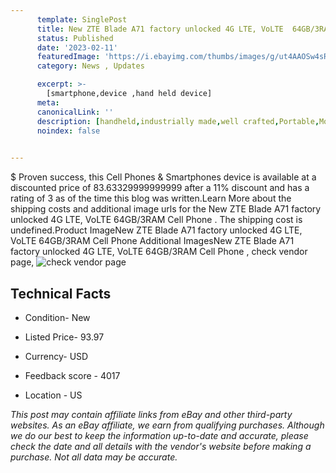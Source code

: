 ```yaml
---
      template: SinglePost
      title: New ZTE Blade A71 factory unlocked 4G LTE, VoLTE  64GB/3RAM Cell Phone 
      status: Published
      date: '2023-02-11'
      featuredImage: 'https://i.ebayimg.com/thumbs/images/g/ut4AAOSw4sRhyy3G/s-l225.jpg'
      category: News , Updates

      excerpt: >-
        [smartphone,device ,hand held device]
      meta:
      canonicalLink: ''
      description: [handheld,industrially made,well crafted,Portable,Mobile,Compact,Convenient,Lightweight,Maneuverable,Man-portable,Miniature,Carriable,Hand-held,Light,Holdable,Transportable,Mobile device,Pocket-sized,On-the-go,Wireless,Cordless,Compact size,Convenient size, smartphone,device ,hand held device]
      noindex: false

        
---
```

$
    Proven success, this Cell Phones & Smartphones device is available at a discounted price of 83.63329999999999 after a 11% discount and has a rating of 3 as of the time this blog was written.Learn More about the shipping costs and additional image urls for the New ZTE Blade A71 factory unlocked 4G LTE, VoLTE  64GB/3RAM Cell Phone . The shipping cost is undefined.Product ImageNew ZTE Blade A71 factory unlocked 4G LTE, VoLTE  64GB/3RAM Cell Phone Additional ImagesNew ZTE Blade A71 factory unlocked 4G LTE, VoLTE  64GB/3RAM Cell Phone , check vendor page, ![check vendor page](https://origin-galleryplus.ebayimg.com/ws/web/225133352676_2_0_1/225x225.jpg,https://origin-galleryplus.ebayimg.com/ws/web/225133352676_3_0_1/225x225.jpg,https://origin-galleryplus.ebayimg.com/ws/web/225133352676_4_0_1/225x225.jpg,https://origin-galleryplus.ebayimg.com/ws/web/225133352676_5_0_1/225x225.jpg,https://origin-galleryplus.ebayimg.com/ws/web/225133352676_6_0_1/225x225.jpg,https://origin-galleryplus.ebayimg.com/ws/web/225133352676_7_0_1/225x225.jpg,https://origin-galleryplus.ebayimg.com/ws/web/225133352676_8_0_1/225x225.jpg,https://origin-galleryplus.ebayimg.com/ws/web/225133352676_9_0_1/225x225.jpg,https://origin-galleryplus.ebayimg.com/ws/web/225133352676_10_0_1/225x225.jpg,https://origin-galleryplus.ebayimg.com/ws/web/225133352676_11_0_1/225x225.jpg,https://origin-galleryplus.ebayimg.com/ws/web/225133352676_12_0_1/225x225.jpg,https://origin-galleryplus.ebayimg.com/ws/web/225133352676_13_0_1/225x225.jpg,https://origin-galleryplus.ebayimg.com/ws/web/225133352676_14_0_1/225x225.jpg)
    
    

 ## Technical Facts 



     
      

 - Condition- New 


      

 - Listed Price- 93.97 


      

 - Currency- USD 


      

 - Feedback score - 4017 


      

 - Location - US 


      
      

 *_This post may contain affiliate links from eBay and other third-party websites. As an eBay affiliate, we earn from qualifying purchases. Although we do our best to keep the information up-to-date and accurate, please check the date and all details with the vendor's website before making a purchase. Not all data may be accurate._*



    
    
    
    
    